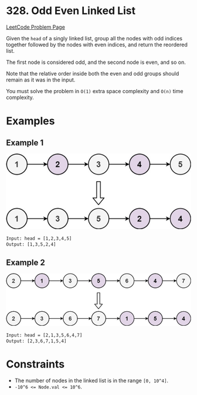 # 328. Odd Even Linked List

[LeetCode Problem Page](https://leetcode.com/problems/odd-even-linked-list)

Given the `head` of a singly linked list, group all the nodes with odd indices
together followed by the nodes with even indices, and return the reordered list.

The first node is considered odd, and the second node is even, and so on.

Note that the relative order inside both the even and odd groups should remain
as it was in the input.

You must solve the problem in `O(1)` extra space complexity and `O(n)` time
complexity.

# Examples

## Example 1

![Example 1 Image](images/example-1.jpg "Example 1")

```text
Input: head = [1,2,3,4,5]
Output: [1,3,5,2,4]
```

## Example 2

![Example 2 Image](images/example-2.jpg "Example 2")

```text
Input: head = [2,1,3,5,6,4,7]
Output: [2,3,6,7,1,5,4]
```

# Constraints

- The number of nodes in the linked list is in the range `[0, 10^4]`.
- `-10^6 <= Node.val <= 10^6`.
